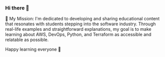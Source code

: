 ### Hi there 👋

<!--
**cvamsikrishna11/cvamsikrishna11** is a ✨ _special_ ✨ repository because its `README.md` (this file) appears on your GitHub profile.

Here are some ideas to get you started:

Welcome to my GitHub profile! I'm Vamsi Krishna Chunduru, an AWS Solution Architect passionate about cloud technologies, DevOps, Python, and Terraform. My journey in the tech world revolves around simplifying complex concepts for newcomers and sharing knowledge that bridges gaps.

- 🔭 I’m currently working on ... Enhancing cloud architectures using AWS and exploring the latest in serverless and container technologies.
- 🌱 I’m currently learning ...   Deepening my understanding of advanced system designing, cloud solution architectures, DevOps and MLOps, and Kubernetes!
- 👯 I’m looking to collaborate on ... Open source projects focused on cloud infrastructure, educational tools for tech enthusiasts, and anything innovative in the world of programming.
- 🤔 I’m looking for help with ...  Advancing my video content creation skills for technical education.
- 💬 Ask me about ... AWS solutions, best practices in AWS, cloud architecture, Python programming challenges, and getting started with Terraform, Ansible, CICD, DevOps.
- 📫 How to reach me: ... https://www.linkedin.com/in/vamsi-krishna-chunduru/ or on vamsichunduruworkmail@gmail.com
- 😄 Pronouns: ...  He/Him/His
- ⚡ Fun fact: ... I like to teach topics with real-life examples that students see in their everyday life and movies like Marvel Cinematic Universe (Avengers, Ironman, Spiderman) 
-->

💯 My Mission:
I'm dedicated to developing and sharing educational content that resonates with students stepping into the software industry. Through real-life examples and straightforward explanations, my goal is to make learning about AWS, DevOps, Python, and Terraform as accessible and relatable as possible.

Happy learning everyone 🤗
